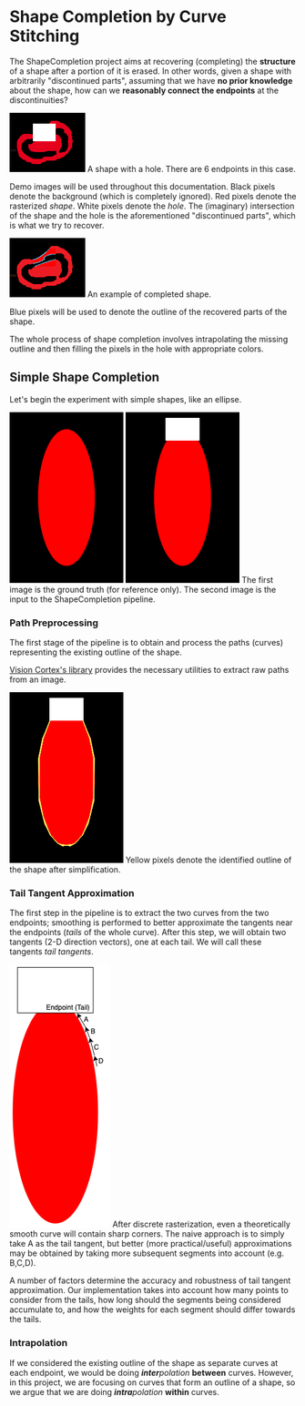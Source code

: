 # Shape Completion by Curve Stitching

The ShapeCompletion project aims at recovering (completing) the **structure** of a shape after a portion of it is erased. In other words, given a shape with arbitrarily "discontinued parts", assuming that we have **no prior knowledge** about the shape, how can we **reasonably connect the endpoints** at the discontinuities?

![Hole showcase](images/hole_showcase.png)
A shape with a hole. There are 6 endpoints in this case.

Demo images will be used throughout this documentation. Black pixels denote the background (which is completely ignored). Red pixels denote the rasterized *shape*. White pixels denote the *hole*. The (imaginary) intersection of the shape and the hole is the aforementioned "discontinued parts", which is what we try to recover.

![Recovered shape showcase](images/recovered_shape.png)
An example of completed shape.

Blue pixels will be used to denote the outline of the recovered parts of the shape.

The whole process of shape completion involves intrapolating the missing outline and then filling the pixels in the hole with appropriate colors.

## Simple Shape Completion

Let's begin the experiment with simple shapes, like an ellipse.

![Ellipse ground truth](images/simple/ellipse_groundtruth.png)
![Ellipse with hole](images/simple/ellipse_with_hole.png)
The first image is the ground truth (for reference only). The second image is the input to the ShapeCompletion pipeline.

### Path Preprocessing

The first stage of the pipeline is to obtain and process the paths (curves) representing the existing outline of the shape.

[Vision Cortex's library](https://github.com/visioncortex/visioncortex) provides the necessary utilities to extract raw paths from an image.

![Path segments after preprocessing](images/simple/ellipse_preprocessed_process.png)
Yellow pixels denote the identified outline of the shape after simplification.

### Tail Tangent Approximation

The first step in the pipeline is to extract the two curves from the two endpoints; smoothing is performed to better approximate the tangents near the endpoints (*tails* of the whole curve). After this step, we will obtain two tangents (2-D direction vectors), one at each tail. We will call these tangents *tail tangents*.

![Tail tangent approximation](images/simple/tail_tangent_approx.png)
After discrete rasterization, even a theoretically smooth curve will contain sharp corners. The naive approach is to simply take A as the tail tangent, but better (more practical/useful) approximations may be obtained by taking more subsequent segments into account (e.g. B,C,D).

A number of factors determine the accuracy and robustness of tail tangent approximation. Our implementation takes into account how many points to consider from the tails, how long should the segments being considered accumulate to, and how the weights for each segment should differ towards the tails.

### Intrapolation

If we considered the existing outline of the shape as separate curves at each endpoint, we would be doing *<b>inter</b>polation* **between** curves. However, in this project, we are focusing on curves that form an outline of a shape, so we argue that we are doing *<b>intra</b>polation* **within** curves.